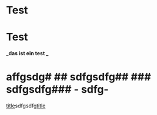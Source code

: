 # Test

# Test

_**das ist ein test
_**


# affgsdg# ## sdfgsdfg## ### sdfgsdfg### - sdfg- 

[title](http://)sdfgsdfg[title](http://)
